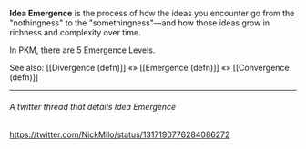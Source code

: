 **Idea Emergence** is the process of how the ideas you encounter go from the "nothingness" to the "somethingness"—and how those ideas grow in richness and complexity over time.

In PKM, there are 5 Emergence Levels.

See also: 
[[Divergence (defn)]]  «»  [[Emergence (defn)]]  «»  [[Convergence (defn)]]

---

###### A twitter thread that details Idea Emergence
https://twitter.com/NickMilo/status/1317190776284086272